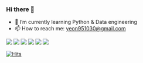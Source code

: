 ### Hi there 👋

- 🌱 I’m currently learning Python & Data engineering
- 📫 How to reach me: yeon951030@gmail.com

<img src="https://img.shields.io/badge/Python-3766AB?style=flat-square&logo=Python&logoColor=white"/></a>
<img src="https://img.shields.io/badge/PyCharm-31B404?style=flat-square&logo=PyCharm&logoColor=white"/></a>
<img src="https://img.shields.io/badge/json-FF8000?style=flat-square&logo=json&logoColor=white"/></a>
<img src="https://img.shields.io/badge/Git-FFFF00?style=flat-square&logo=Git&logoColor=white"/></a>
<img src="https://img.shields.io/badge/NumPy-0B2F3A?style=flat-square&logo=numpy&logoColor=white"/></a>
<img src="https://img.shields.io/badge/pandas-0B0B61?style=flat-square&logo=pandas&logoColor=white"/></a>

[![Hits](https://hits.seeyoufarm.com/api/count/incr/badge.svg?url=https%3A%2F%2Fgithub.com%2Fgolfyangkee&count_bg=%236915BA&title_bg=%23555555&icon=&icon_color=%23E7E7E7&title=hits&edge_flat=false)](https://hits.seeyoufarm.com)
